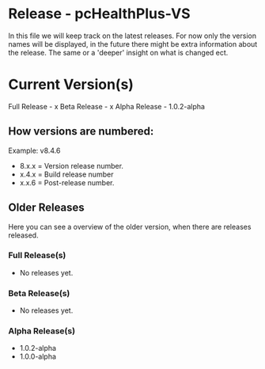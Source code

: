 # Release - pcHealthPlus-VS

In this file we will keep track on the latest releases.
For now only the version names will be displayed, in the future there might be extra information about the release. The same or a 'deeper' insight on what is changed ect.

# Current Version(s)

Full Release - x
Beta Release - x
Alpha Release - 1.0.2-alpha

## How versions are numbered:
Example: v8.4.6
- 8.x.x = Version release number.
- x.4.x = Build release number
- x.x.6 = Post-release number.

## Older Releases

Here you can see a overview of the older version, when there are releases released.

### Full Release(s)

- No releases yet.

### Beta Release(s)

- No releases yet.

### Alpha Release(s) 

- 1.0.2-alpha
- 1.0.0-alpha